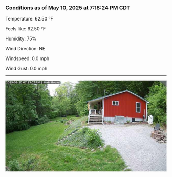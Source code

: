 ### Conditions as of May 10, 2025 at 7:18:24 PM CDT 

Temperature: 62.50 &deg;F

Feels like: 62.50 &deg;F

Humidity: 75%

Wind Direction: NE

Windspeed: 0.0 mph

Wind Gust: 0.0 mph

---

<img src="./images/latest.jpeg"/>

